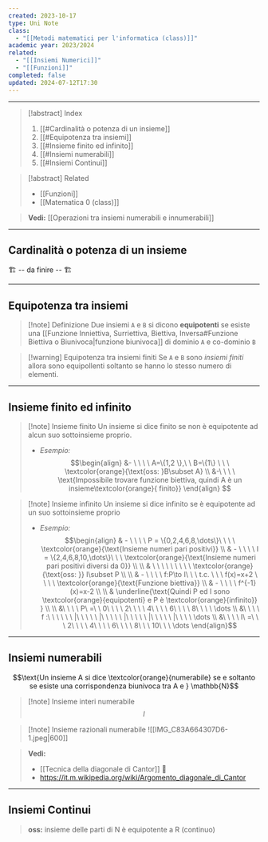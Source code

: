 ```yaml
---
created: 2023-10-17
type: Uni Note
class:
  - "[[Metodi matematici per l'informatica (class)]]"
academic year: 2023/2024
related:
  - "[[Insiemi Numerici]]"
  - "[[Funzioni]]"
completed: false
updated: 2024-07-12T17:30
---
```

---

>[!abstract] Index
>1. [[#Cardinalità o potenza di un insieme]]
>2. [[#Equipotenza tra insiemi]]
>3. [[#Insieme finito ed infinito]]
>4. [[#Insiemi numerabili]]
>5. [[#Insiemi Continui]]

>[!abstract] Related
>- [[Funzioni]]
>- [[Matematica 0 (class)]] 

>**Vedi:** [[Operazioni tra insiemi numerabili e innumerabili]]

---
## Cardinalità o potenza di un insieme

🏗️ -- da finire -- 🏗️

---
## Equipotenza tra insiemi

>[!note] Definizione
> Due insiemi `A` e `B` si dicono **equipotenti** se esiste una [[Funzione Inniettiva, Surriettiva, Biettiva, Inversa#Funzione Biettiva o Biunivoca|funzione biunivoca]] di dominio `A` e co-dominio `B`

>[!warning] Equipotenza tra insiemi finiti
>Se `A` e `B` sono *insiemi finiti* allora sono equipollenti soltanto se hanno lo stesso numero di elementi.

---
## Insieme finito ed infinito

>[!note] Insieme finito
>Un insieme si dice finito se non è equipotente ad alcun suo sottoinsieme proprio.
>- *Esempio:* 
>$$\begin{align}
>&- \ \ \ \  A=\{1,2 \},\ \ B=\{1\} \ \ \ \textcolor{orange}{\text{oss: }B\subset A} \\
>&-\ \ \ \  \text{Impossibile trovare funzione biettiva, quindi A è un insieme\textcolor{orange}{ finito}}
>\end{align}
>$$

>[!note] Insieme infinito
>Un insieme si dice infinito se è equipotente ad un suo sottoinsieme proprio
>- *Esempio:* $$\begin{align}
>& - \ \ \ \ P = \{0,2,4,6,8,\dots\}\ \ \ \ \textcolor{orange}{\text{Insieme numeri pari positivi}} \\
>& - \ \ \ \ I = \{2,4,6,8,10,\dots\}\ \ \ \textcolor{orange}{\text{Insieme numeri pari positivi diversi da 0}} \\ \\
>& \ \ \ \ \ \ \ \ \ \textcolor{orange}{\text{oss: }} I\subset P \\ \\
>& - \ \ \ \ f:P\to I\ \ \ t.c. \ \ \ f(x)=x+2 \ \ \ \ \textcolor{orange}{\text{Funzione biettiva}} \\
>& - \ \ \ \ f^{-1}(x)=x-2 \\ \\
>& \underline{\text{Quindi P ed I sono \textcolor{orange}{equipotenti} e P è \textcolor{orange}{infinito}} }  \\ \\
>&\ \ \ \ P\ =\ \ 0\ \ \ \ 2\ \ \ \ 4\ \ \ \ 6\ \ \ \ 8\ \ \ \ \dots \\
>&\ \ \ \ f :\ \ \ \  \ \ |\ \ \ \ \ |\ \ \ \ \ |\ \ \ \ \ |\ \ \ \ \ |\ \ \ \  \dots \\
>&\ \ \ \ I\ =\ \ \ 2\ \ \ \ 4\ \ \ \ 6\ \ \ \ 8\ \ \ 10\ \ \  \dots
>\end{align}$$

---
## Insiemi numerabili

$$\text{Un insieme A si dice \textcolor{orange}{numerabile} se e soltanto se esiste una corrispondenza biunivoca tra A e } \mathbb{N}$$

>[!note] Insieme interi numerabile
>$$l$$

>[!note] Insieme razionali numerabile
>![[IMG_C83A664307D6-1.jpeg|600]]

>**Vedi:**
>- [[Tecnica della diagonale di Cantor]] 🔴
>- https://it.m.wikipedia.org/wiki/Argomento_diagonale_di_Cantor

---
## Insiemi Continui

>**oss:** insieme delle parti di N è equipotente a R (continuo)

